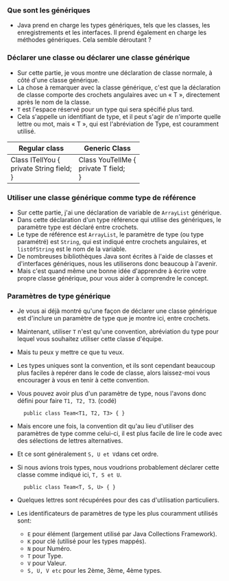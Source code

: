 ### **Que sont les génériques**
+ Java prend en charge les types génériques, tels que les classes, les enregistrements et les interfaces. Il prend également en charge les méthodes génériques. Cela semble déroutant ?

### **Déclarer une classe ou déclarer une classe générique**
+ Sur cette partie, je vous montre une déclaration de classe normale, à côté d'une classe générique.
+ La chose à remarquer avec la classe générique, c'est que la déclaration de classe comporte des crochets angulaires avec un « T », directement après le nom de la classe.
+ `T` est l'espace réservé pour un type qui sera spécifié plus tard.
+ Cela s'appelle un identifiant de type, et il peut s'agir de n'importe quelle lettre ou mot, mais « T », qui est l'abréviation de Type, est couramment utilisé.


|Regular class| Generic Class                                        |
|-------------|------------------------------------------------------|
|Class ITellYou { <br/> private String field; <br/> }| Class YouTellMe<T> { <br/> private T field; <br/> }  |


### **Utiliser une classe générique comme type de référence**
+ Sur cette partie, j'ai une déclaration de variable de `ArrayList` générique.
+ Dans cette déclaration d'un type référence qui utilise des génériques, le paramètre type est déclaré entre crochets.
+ Le type de référence est `ArrayList`, le paramètre de type (ou type paramétré) est `String`, qui est indiqué entre crochets angulaires, et `listOfString` est le nom de la variable.
+ De nombreuses bibliothèques Java sont écrites à l'aide de classes et d'interfaces génériques, nous les utiliserons donc beaucoup à l'avenir.
+ Mais c'est quand même une bonne idée d'apprendre à écrire votre propre classe générique, pour vous aider à comprendre le concept.


### **Paramètres de type générique**
+ Je vous ai déjà montré qu'une façon de déclarer une classe générique est d'inclure un paramètre de type que je montre ici, entre crochets.
+ Maintenant, utiliser `T` n'est qu'une convention, abréviation du type pour lequel vous souhaitez utiliser cette classe d'équipe.
+ Mais tu peux y mettre ce que tu veux.
+ Les types uniques sont la convention, et ils sont cependant beaucoup plus faciles à repérer dans le code de classe, alors laissez-moi vous encourager à vous en tenir à cette convention.
+ Vous pouvez avoir plus d'un paramètre de type, nous l'avons donc défini pour faire `T1, T2, T3`. (codé)

        public class Team<T1, T2, T3> { }

+ Mais encore une fois, la convention dit qu'au lieu d'utiliser des paramètres de type comme celui-ci, il est plus facile de lire le code avec des sélections de lettres alternatives.
+ Et ce sont généralement `S, U et V`dans cet ordre.
+ Si nous avions trois types, nous voudrions probablement déclarer cette classe comme indiqué ici, `T, S et U`.

        public class Team<T, S, U> { }

+ Quelques lettres sont récupérées pour des cas d'utilisation particuliers.
+ Les identificateurs de paramètres de type les plus couramment utilisés sont:
  + `E` pour élément (largement utilisé par Java Collections Framework).
  + `K` pour clé (utilisé pour les types mappés).
  + `N` pour Numéro.
  + `T` pour Type.
  + `V` pour Valeur.
  + `S, U, V etc` pour les 2ème, 3ème, 4ème types.


